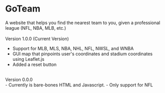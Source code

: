 # GoTeam
A website that helps you find the nearest team to you, given a professional league (NFL, NBA, MLB, etc.)
<br>
<br>
Version 1.0.0 (Current Version)
<br>
- Support for MLB, MLS, NBA, NHL, NFL, NWSL, and WNBA
- GUI map that pinpoints user's coordinates and stadium coordinates using Leaflet.js
- Added a reset button
<br>
Version 0.0.0
<br>
- Currently is bare-bones HTML and Javascript.
- Only support for NFL
